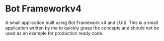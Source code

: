 # Bot Frameworkv4
 A small application built using Bot Framework v4 and LUIS. This is a small application written by me to quickly grasp the concepts and should not be used as an example for production ready code.

